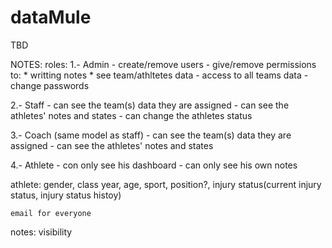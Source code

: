 # dataMule
TBD


NOTES:
roles:
1.- Admin
    - create/remove users
    - give/remove permissions to:
        * writting notes
        * see team/athltetes data
    - access to all teams data
    - change passwords

2.- Staff 
    - can see the team(s) data they are assigned
    - can see the athletes' notes and states
    - can change the athletes status

3.- Coach (same model as staff)
    - can see the team(s) data they are assigned
    - can see the athletes' notes and states

4.- Athlete
    - con only see his dashboard
    - can only see his own notes

athlete:
    gender, class year, age, sport, position?, injury status(current injury status, injury status histoy) 

    email for everyone

notes:
    visibility
